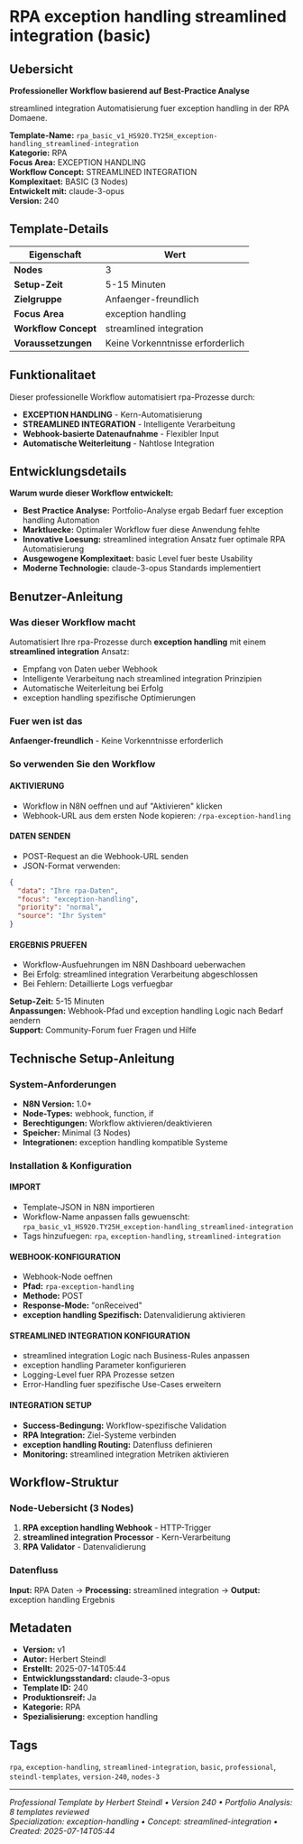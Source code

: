 # RPA exception handling streamlined integration (basic)

## Uebersicht

**Professioneller Workflow basierend auf Best-Practice Analyse**

streamlined integration Automatisierung fuer exception handling in der RPA Domaene.

**Template-Name:** `rpa_basic_v1_HS920.TY25H_exception-handling_streamlined-integration`  
**Kategorie:** RPA  
**Focus Area:** EXCEPTION HANDLING  
**Workflow Concept:** STREAMLINED INTEGRATION  
**Komplexitaet:** BASIC (3 Nodes)  
**Entwickelt mit:** claude-3-opus  
**Version:** 240

## Template-Details

| **Eigenschaft** | **Wert** |
|------------------|----------|
| **Nodes** | 3 |
| **Setup-Zeit** | 5-15 Minuten |
| **Zielgruppe** | Anfaenger-freundlich |
| **Focus Area** | exception handling |
| **Workflow Concept** | streamlined integration |
| **Voraussetzungen** | Keine Vorkenntnisse erforderlich |

## Funktionalitaet

Dieser professionelle Workflow automatisiert rpa-Prozesse durch:
- **EXCEPTION HANDLING** - Kern-Automatisierung
- **STREAMLINED INTEGRATION** - Intelligente Verarbeitung
- **Webhook-basierte Datenaufnahme** - Flexibler Input
- **Automatische Weiterleitung** - Nahtlose Integration



## Entwicklungsdetails

**Warum wurde dieser Workflow entwickelt:**
- **Best Practice Analyse:** Portfolio-Analyse ergab Bedarf fuer exception handling Automation
- **Marktluecke:** Optimaler Workflow fuer diese Anwendung fehlte
- **Innovative Loesung:** streamlined integration Ansatz fuer optimale RPA Automatisierung
- **Ausgewogene Komplexitaet:** basic Level fuer beste Usability
- **Moderne Technologie:** claude-3-opus Standards implementiert

## Benutzer-Anleitung

### Was dieser Workflow macht
Automatisiert Ihre rpa-Prozesse durch **exception handling** mit einem **streamlined integration** Ansatz:
- Empfang von Daten ueber Webhook
- Intelligente Verarbeitung nach streamlined integration Prinzipien
- Automatische Weiterleitung bei Erfolg
- exception handling spezifische Optimierungen

### Fuer wen ist das
**Anfaenger-freundlich** - Keine Vorkenntnisse erforderlich

### So verwenden Sie den Workflow

#### AKTIVIERUNG
- Workflow in N8N oeffnen und auf "Aktivieren" klicken
- Webhook-URL aus dem ersten Node kopieren: `/rpa-exception-handling`

#### DATEN SENDEN
- POST-Request an die Webhook-URL senden
- JSON-Format verwenden:
```json
{
  "data": "Ihre rpa-Daten",
  "focus": "exception-handling",
  "priority": "normal",
  "source": "Ihr System"
}
```

#### ERGEBNIS PRUEFEN
- Workflow-Ausfuehrungen im N8N Dashboard ueberwachen
- Bei Erfolg: streamlined integration Verarbeitung abgeschlossen
- Bei Fehlern: Detaillierte Logs verfuegbar

**Setup-Zeit:** 5-15 Minuten  
**Anpassungen:** Webhook-Pfad und exception handling Logic nach Bedarf aendern  
**Support:** Community-Forum fuer Fragen und Hilfe

## Technische Setup-Anleitung

### System-Anforderungen
- **N8N Version:** 1.0+ 
- **Node-Types:** webhook, function, if
- **Berechtigungen:** Workflow aktivieren/deaktivieren
- **Speicher:** Minimal (3 Nodes)
- **Integrationen:** exception handling kompatible Systeme

### Installation & Konfiguration

#### IMPORT
- Template-JSON in N8N importieren
- Workflow-Name anpassen falls gewuenscht: `rpa_basic_v1_HS920.TY25H_exception-handling_streamlined-integration`
- Tags hinzufuegen: `rpa`, `exception-handling`, `streamlined-integration`

#### WEBHOOK-KONFIGURATION
- Webhook-Node oeffnen
- **Pfad:** `rpa-exception-handling`
- **Methode:** POST
- **Response-Mode:** "onReceived"
- **exception handling Spezifisch:** Datenvalidierung aktivieren

#### STREAMLINED INTEGRATION KONFIGURATION
- streamlined integration Logic nach Business-Rules anpassen
- exception handling Parameter konfigurieren
- Logging-Level fuer RPA Prozesse setzen
- Error-Handling fuer spezifische Use-Cases erweitern

#### INTEGRATION SETUP
- **Success-Bedingung:** Workflow-spezifische Validation
- **RPA Integration:** Ziel-Systeme verbinden
- **exception handling Routing:** Datenfluss definieren
- **Monitoring:** streamlined integration Metriken aktivieren

## Workflow-Struktur

### Node-Uebersicht (3 Nodes)

1. **RPA exception handling Webhook** - HTTP-Trigger
2. **streamlined integration Processor** - Kern-Verarbeitung
3. **RPA Validator** - Datenvalidierung








### Datenfluss
**Input:** RPA Daten -> **Processing:** streamlined integration -> **Output:** exception handling Ergebnis

## Metadaten

- **Version:** v1
- **Autor:** Herbert Steindl
- **Erstellt:** 2025-07-14T05:44
- **Entwicklungsstandard:** claude-3-opus
- **Template ID:** 240
- **Produktionsreif:** Ja
- **Kategorie:** RPA
- **Spezialisierung:** exception handling

## Tags

`rpa`, `exception-handling`, `streamlined-integration`, `basic`, `professional`, `steindl-templates`, `version-240`, `nodes-3`

---

*Professional Template by Herbert Steindl • Version 240 • Portfolio Analysis: 8 templates reviewed*  
*Specialization: exception-handling • Concept: streamlined-integration • Created: 2025-07-14T05:44*